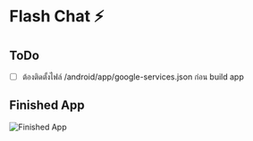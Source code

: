 # Flash Chat ⚡️

## ToDo
- [ ] ต้องติดตั้งไฟล์ /android/app/google-services.json ก่อน build app

## Finished App
![Finished App](https://github.com/londonappbrewery/Images/blob/master/flash_chat_flutter_demo.gif)
